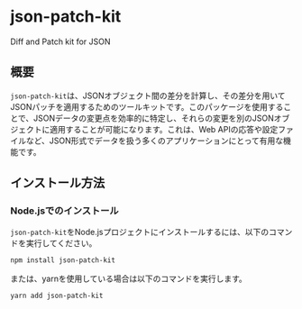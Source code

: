 # json-patch-kit
Diff and Patch kit for JSON

## 概要

`json-patch-kit`は、JSONオブジェクト間の差分を計算し、その差分を用いてJSONパッチを適用するためのツールキットです。このパッケージを使用することで、JSONデータの変更点を効率的に特定し、それらの変更を別のJSONオブジェクトに適用することが可能になります。これは、Web APIの応答や設定ファイルなど、JSON形式でデータを扱う多くのアプリケーションにとって有用な機能です。

## インストール方法

### Node.jsでのインストール

`json-patch-kit`をNode.jsプロジェクトにインストールするには、以下のコマンドを実行してください。

```bash
npm install json-patch-kit
```

または、yarnを使用している場合は以下のコマンドを実行します。

```bash
yarn add json-patch-kit
````